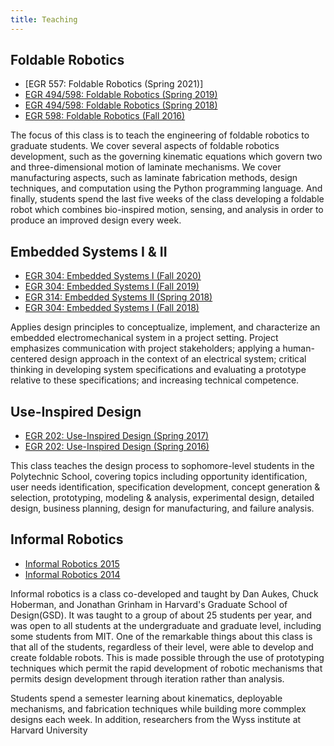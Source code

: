 ```yaml
---
title: Teaching
---
```


## Foldable Robotics

-   [EGR 557: Foldable Robotics (Spring 2021)]
-   [EGR 494/598: Foldable Robotics (Spring 2019)]
-   [EGR 494/598: Foldable Robotics (Spring 2018)]
-   [EGR 598: Foldable Robotics (Fall 2016)]

The focus of this class is to teach the engineering of foldable robotics to graduate students. We cover several aspects of foldable robotics development, such as the governing kinematic equations which govern two and three-dimensional motion of laminate mechanisms. We cover manufacturing aspects, such as laminate fabrication methods, design techniques, and computation using the Python programming language. And finally, students spend the last five weeks of the class developing a foldable robot which combines bio-inspired motion, sensing, and analysis in order to produce an improved design every week.

## Embedded Systems I & II

-   [EGR 304: Embedded Systems I (Fall 2020)]
-   [EGR 304: Embedded Systems I (Fall 2019)]
-   [EGR 314: Embedded Systems II (Spring 2018)]
-   [EGR 304: Embedded Systems I (Fall 2018)]

Applies design principles to conceptualize, implement, and characterize an embedded electromechanical system in a project setting. Project emphasizes communication with project stakeholders; applying a human-centered design approach in the context of an electrical system; critical thinking in developing system specifications and evaluating a prototype relative to these specifications; and increasing technical competence.

## Use-Inspired Design

-   [EGR 202: Use-Inspired Design (Spring 2017)]
-   [EGR 202: Use-Inspired Design (Spring 2016)]

This class teaches the design process to sophomore-level students in the Polytechnic School, covering topics including opportunity identification, user needs identification, specification development, concept generation & selection, prototyping, modeling & analysis, experimental design, detailed design, business planning, design for manufacturing, and failure analysis.

## Informal Robotics

-   [Informal Robotics 2015]
-   [Informal Robotics 2014]

Informal robotics is a class co-developed and taught by Dan Aukes, Chuck Hoberman, and Jonathan Grinham in Harvard's Graduate School of Design(GSD). It was taught to a group of about 25 students per year, and was open to all students at the undergraduate and graduate level, including some students from MIT. One of the remarkable things about this class is that all of the students, regardless of their level, were able to develop and create foldable robots. This is made possible through the use of prototyping techniques which permit the rapid development of robotic mechanisms that permits design development through iteration rather than analysis.

Students spend a semester learning about kinematics, deployable mechanisms, and fabrication techniques while building more commplex designs each week. In addition, researchers from the Wyss institute at Harvard University

  [EGR 494/557: Foldable Robotics (Spring 2021)]: foldable-robotics-s-2021
  [EGR 494/598: Foldable Robotics (Spring 2019)]: foldable-robotics-s-2019
  [EGR 494/598: Foldable Robotics (Spring 2018)]: foldable-robotics-s-2018
  [EGR 598: Foldable Robotics (Fall 2016)]: foldable-robotics-f-2016
  [EGR 304: Embedded Systems I (Fall 2020)]: embedded-systems-i-f-2020
  [EGR 304: Embedded Systems I (Fall 2019)]: embedded-systems-i-f-2019
  [EGR 314: Embedded Systems II (Spring 2018)]: embedded-systems-ii-s-2019
  [EGR 304: Embedded Systems I (Fall 2018)]: embedded-systems-i-f-2018
  [EGR 202: Use-Inspired Design (Spring 2017)]: egr202-s-2017
  [EGR 202: Use-Inspired Design (Spring 2016)]: egr202-s-2016
  [Informal Robotics 2015]: informal-robotics-2015
  [Informal Robotics 2014]: informal-robotics-2014
